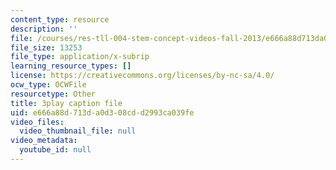 ```yaml
---
content_type: resource
description: ''
file: /courses/res-tll-004-stem-concept-videos-fall-2013/e666a88d713da0d308cdd2993ca039fe_pR12XGWcn0U.srt
file_size: 13253
file_type: application/x-subrip
learning_resource_types: []
license: https://creativecommons.org/licenses/by-nc-sa/4.0/
ocw_type: OCWFile
resourcetype: Other
title: 3play caption file
uid: e666a88d-713d-a0d3-08cd-d2993ca039fe
video_files:
  video_thumbnail_file: null
video_metadata:
  youtube_id: null
---
```


